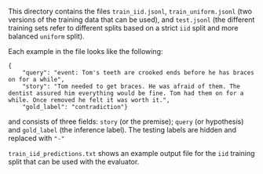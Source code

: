 This directory contains the files `train_iid.jsonl`, `train_uniform.jsonl` (two versions of the training data that can be used), and `test.jsonl` (the different training sets refer to different splits based on a strict `iid` split and more balanced `uniform` split).

Each example in the file looks like the following:
```
{
    "query": "event: Tom's teeth are crooked ends before he has braces on for a while",
    "story": "Tom needed to get braces. He was afraid of them. The dentist assured him everything would be fine. Tom had them on for a while. Once removed he felt it was worth it.",
    "gold_label": "contradiction"}
```
and consists of three fields: `story` (or the premise); `query` (or hypothesis) and `gold_label` (the inference label). The testing labels are hidden and replaced with `"-"`

`train_iid_predictions.txt` shows an example output file for the `iid` training split that can be used with the evaluator. 

